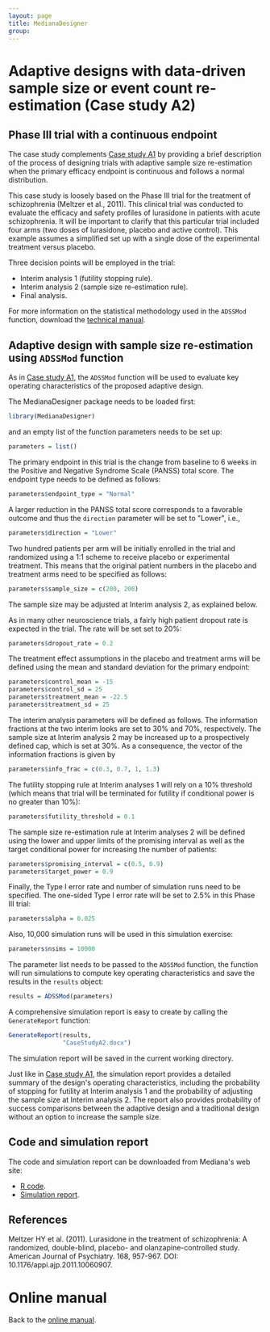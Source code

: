 ```yaml
---
layout: page
title: MedianaDesigner
group: 
---
```


# Adaptive designs with data-driven sample size or event count re-estimation (Case study A2)

## Phase III trial with a continuous endpoint

The case study complements [Case study A1](https://medianasoft.github.io/CaseStudyA1) by providing a brief description of the process of designing trials with adaptive sample size re-estimation when the primary efficacy endpoint is continuous and follows a normal distribution. 

This case study is loosely based on the Phase III trial for the treatment of schizophrenia (Meltzer et al., 2011). This clinical trial was conducted to evaluate the efficacy and safety profiles of lurasidone in patients with acute schizophrenia. It will be important to clarify that this particular trial included four arms (two doses of lurasidone, placebo and active control). This example assumes a simplified set up with a single dose of the experimental treatment versus placebo.

Three decision points will be employed in the trial:

* Interim analysis 1 (futility stopping rule).
* Interim analysis 2 (sample size re-estimation rule).
* Final analysis. 

For more information on the statistical methodology used in the `ADSSMod` function, download the [technical manual](http://www.mediana.us/MedianaDesigner/ADSSMod.pdf).

## Adaptive design with sample size re-estimation using `ADSSMod` function

As in [Case study A1](https://medianasoft.github.io/CaseStudyA1), the `ADSSMod` function will be used to evaluate key operating characteristics of the proposed adaptive design. 

The MedianaDesigner package needs to be loaded first:

``` r
library(MedianaDesigner)
```

and an empty list of the function parameters needs to be set up:

``` r
parameters = list()
```

The primary endpoint in this trial is the change from baseline to 6 weeks in the Positive and Negative Syndrome Scale (PANSS) total score. The endpoint type needs to be defined as follows:

``` r
parameters$endpoint_type = "Normal"
```

A larger reduction in the PANSS total score corresponds to a favorable outcome and thus the `direction` parameter will be set to "Lower", i.e.,

``` r
parameters$direction = "Lower"
```

Two hundred patients per arm will be initially enrolled in the trial and randomized using a 1:1 scheme to receive placebo or experimental treatment. This means that the original patient numbers in the placebo and treatment arms need to be specified as follows:

``` r
parameters$sample_size = c(200, 200)
```

The sample size may be adjusted at Interim analysis 2, as explained below.

As in many other neuroscience trials, a fairly high patient dropout rate is expected in the trial. The rate will be set set to 20%:

``` r
parameters$dropout_rate = 0.2
``` 

The treatment effect assumptions in the placebo and treatment arms will be defined using the mean and standard deviation for the primary endpoint: 

``` r
parameters$control_mean = -15
parameters$control_sd = 25
parameters$treatment_mean = -22.5
parameters$treatment_sd = 25
```

The interim analysis parameters will be defined as follows. The information fractions at the two interim looks are set to 30% and 70%, respectively. The sample size at Interim analysis 2 may be increased up to a prospectively defined cap, which is set at 30%. As a consequence, the vector of the information fractions is given by

``` r
parameters$info_frac = c(0.3, 0.7, 1, 1.3)
``` 

The futility stopping rule at Interim analyses 1 will rely on a 10% threshold (which means that trial will be terminated for futility if conditional power is no greater than 10%): 

``` r
parameters$futility_threshold = 0.1
``` 

The sample size re-estimation rule at Interim analyses 2 will be defined using the lower and upper limits of the promising interval as well as the target conditional power for increasing the number of patients: 

``` r
parameters$promising_interval = c(0.5, 0.9)
parameters$target_power = 0.9
``` 

Finally, the Type I error rate and number of simulation runs need to be specified. The one-sided Type I error rate will be set to 2.5% in this Phase III trial:

``` r
parameters$alpha = 0.025
```

Also, 10,000 simulation runs will be used in this simulation exercise:

``` r
parameters$nsims = 10000
```

The parameter list needs to be passed to the `ADSSMod` function, the function will run simulations to compute key operating characteristics and save the results in the `results` object:

``` r
results = ADSSMod(parameters)
```

A comprehensive simulation report is easy to create by calling the `GenerateReport` function:

``` r
GenerateReport(results, 
               "CaseStudyA2.docx")
```

The simulation report will be saved in the current working directory. 

Just like in [Case study A1](https://medianasoft.github.io/CaseStudyA1), the simulation report provides a detailed summary of the design's operating characteristics, including the probability of stopping for futility at Interim analysis 1 and the probability of adjusting the sample size at Interim analysis 2. The report also provides probability of success comparisons between the adaptive design and a traditional design without an option to increase the sample size.

## Code and simulation report

The code and simulation report can be downloaded from Mediana's web site:

* [R code](http://www.mediana.us/MedianaDesigner/CaseStudyA2.r).
* [Simulation report](http://www.mediana.us/MedianaDesigner/CaseStudyA2.docx).

## References

Meltzer HY et al. (2011). Lurasidone in the treatment of schizophrenia: A randomized, double-blind, placebo- and olanzapine-controlled study. American Journal of Psychiatry. 168, 957-967. DOI: 10.1176/appi.ajp.2011.10060907.

# Online manual

Back to the [online manual](https://medianasoft.github.io/MedianaDesigner).

